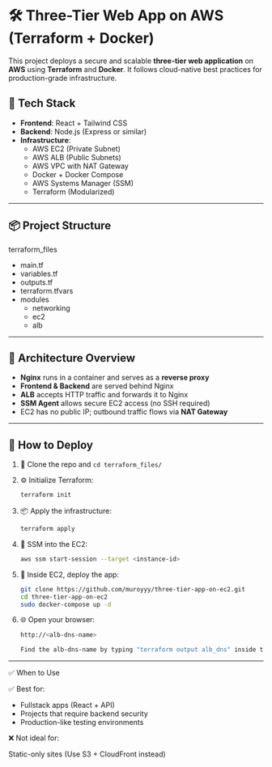 # 🛠️ Three-Tier Web App on AWS (Terraform + Docker)

This project deploys a secure and scalable **three-tier web application** on **AWS** using **Terraform** and **Docker**. It follows cloud-native best practices for production-grade infrastructure.

## 🚀 Tech Stack

- **Frontend**: React + Tailwind CSS
- **Backend**: Node.js (Express or similar)
- **Infrastructure**: 
  - AWS EC2 (Private Subnet)
  - AWS ALB (Public Subnets)
  - AWS VPC with NAT Gateway
  - Docker + Docker Compose
  - AWS Systems Manager (SSM)
  - Terraform (Modularized)

---

## 📦 Project Structure

terraform_files

- main.tf
- variables.tf
- outputs.tf
- terraform.tfvars
- modules
    - networking
    - ec2
    - alb

---

## 🔐 Architecture Overview

- **Nginx** runs in a container and serves as a **reverse proxy**
- **Frontend & Backend** are served behind Nginx
- **ALB** accepts HTTP traffic and forwards it to Nginx
- **SSM Agent** allows secure EC2 access (no SSH required)
- EC2 has no public IP; outbound traffic flows via **NAT Gateway**

---

## 🧪 How to Deploy

1. 🧱 Clone the repo and `cd terraform_files/`

2. ⚙️ Initialize Terraform:
   ```bash
   terraform init
3. 📦 Apply the infrastructure:
    ```bash 
    terraform apply
   
4. 🔑 SSM into the EC2:
    ```bash
    aws ssm start-session --target <instance-id>

5. 🐳 Inside EC2, deploy the app:
    ```bash
    git clone https://github.com/muroyyy/three-tier-app-on-ec2.git
    cd three-tier-app-on-ec2
    sudo docker-compose up -d

6. 🌐 Open your browser:
    ```bash
    http://<alb-dns-name>

    Find the alb-dns-name by typing "terraform output alb_dns" inside the terraform root directory.

---

✅ When to Use

✅ Best for:

- Fullstack apps (React + API)
- Projects that require backend security
- Production-like testing environments

❌ Not ideal for:

Static-only sites (Use S3 + CloudFront instead)
